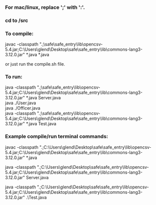 
### For mac/linux, replace ';' with ':'. </br>

### cd to /src </br>

### To compile: </br>

javac -classpath ".;<directory to file>\safe\safe_entry\lib\opencsv-5.4.jar;C:\Users\glend\Desktop\safe\safe_entry\lib\commons-lang3-3.12.0.jar" *.java *.java </br> 

or just run the compile.sh file. </br>

### To run: </br>

java -classpath ".;<directory to file>\safe\safe_entry\lib\opencsv-5.4.jar;C:\Users\glend\Desktop\safe\safe_entry\lib\commons-lang3-3.12.0.jar" *.java Server.java </br>
java ./User.java </br>
java ./Officer.java </br>
java -classpath ".;<directory to file>\safe\safe_entry\lib\opencsv-5.4.jar;C:\Users\glend\Desktop\safe\safe_entry\lib\commons-lang3-3.12.0.jar" *.java Test.java </br>

### Example compile/run terminal commands: </br>

javac -classpath ".;C:\Users\glend\Desktop\safe\safe_entry\lib\opencsv-5.4.jar;C:\Users\glend\Desktop\safe\safe_entry\lib\commons-lang3-3.12.0.jar" *.java </br>

java -classpath ".;C:\Users\glend\Desktop\safe\safe_entry\lib\opencsv-5.4.jar;C:\Users\glend\Desktop\safe\safe_entry\lib\commons-lang3-3.12.0.jar" Server.java </br>

java -classpath ".;C:\Users\glend\Desktop\safe\safe_entry\lib\opencsv-5.4.jar;C:\Users\glend\Desktop\safe\safe_entry\lib\commons-lang3-3.12.0.jar" .\Test.java </br>